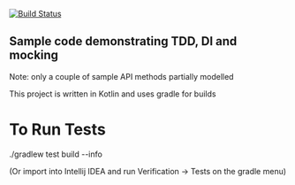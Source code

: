 [![Build Status](https://travis-ci.com/majikandy/15marketing_test.svg?branch=master)](https://travis-ci.com/majikandy/15marketing_test)

## Sample code demonstrating TDD, DI and mocking

Note: only a couple of sample API methods partially modelled

This project is written in Kotlin and uses gradle for builds

# To Run Tests

./gradlew test build --info

(Or import into Intellij IDEA and run Verification -> Tests on the gradle menu)

